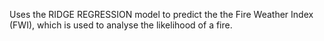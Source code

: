 Uses the RIDGE REGRESSION model to predict the the Fire Weather Index (FWI), which is used to analyse the likelihood of a fire.
